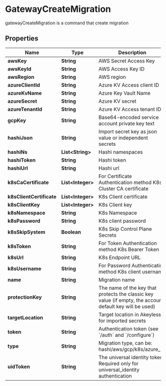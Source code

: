 

# GatewayCreateMigration

gatewayCreateMigration is a command that create migration
## Properties

Name | Type | Description | Notes
------------ | ------------- | ------------- | -------------
**awsKey** | **String** | AWS Secret Access Key |  [optional]
**awsKeyId** | **String** | AWS Access Key ID |  [optional]
**awsRegion** | **String** | AWS region |  [optional]
**azureClientId** | **String** | Azure KV Access client ID |  [optional]
**azureKvName** | **String** | Azure Key Vault Name |  [optional]
**azureSecret** | **String** | Azure KV secret |  [optional]
**azureTenantId** | **String** | Azure KV Access tenant ID |  [optional]
**gcpKey** | **String** | Base64-encoded service account private key text |  [optional]
**hashiJson** | **String** | Import secret key as json value or independent secrets |  [optional]
**hashiNs** | **List&lt;String&gt;** | Hashi namespaces |  [optional]
**hashiToken** | **String** | Hashi token |  [optional]
**hashiUrl** | **String** | Hashi url |  [optional]
**k8sCaCertificate** | **List&lt;Integer&gt;** | For Certificate Authentication method K8s Cluster CA certificate |  [optional]
**k8sClientCertificate** | **List&lt;Integer&gt;** | K8s Client certificate |  [optional]
**k8sClientKey** | **List&lt;Integer&gt;** | K8s Client key |  [optional]
**k8sNamespace** | **String** | K8s Namespace |  [optional]
**k8sPassword** | **String** | K8s client password |  [optional]
**k8sSkipSystem** | **Boolean** | K8s Skip Control Plane Secrets |  [optional]
**k8sToken** | **String** | For Token Authentication method K8s Bearer Token |  [optional]
**k8sUrl** | **String** | K8s Endpoint URL |  [optional]
**k8sUsername** | **String** | For Password Authentication method K8s client username |  [optional]
**name** | **String** | Migration name | 
**protectionKey** | **String** | The name of the key that protects the classic key value (if empty, the account default key will be used) |  [optional]
**targetLocation** | **String** | Target location in Akeyless for imported secrets |  [optional]
**token** | **String** | Authentication token (see &#x60;/auth&#x60; and &#x60;/configure&#x60;) |  [optional]
**type** | **String** | Migration type, can be: hashi/aws/gcp/k8s/azure_kv |  [optional]
**uidToken** | **String** | The universal identity token, Required only for universal_identity authentication |  [optional]




